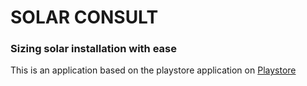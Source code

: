 # SOLAR CONSULT

### Sizing solar installation with ease

This is an application based on the playstore application on
[Playstore](https://play.google.com/store/apps/details?id=com.aniobianthony.solarconsult)